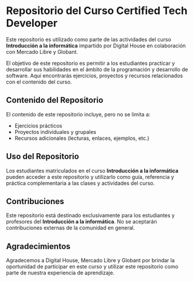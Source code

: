 # Repositorio del Curso Certified Tech Developer

Este repositorio es utilizado como parte de las actividades del curso **Introducción a la informática** impartido por Digital House en colaboración con Mercado Libre y Globant.

El objetivo de este repositorio es permitir a los estudiantes practicar y desarrollar sus habilidades en el ámbito de la programación y desarrollo de software. Aquí encontrarás ejercicios, proyectos y recursos relacionados con el contenido del curso.

## Contenido del Repositorio

El contenido de este repositorio incluye, pero no se limita a:

- Ejercicios prácticos
- Proyectos individuales y grupales
- Recursos adicionales (lecturas, enlaces, ejemplos, etc.)

## Uso del Repositorio

Los estudiantes matriculados en el curso **Introducción a la informática** pueden acceder a este repositorio y utilizarlo como guía, referencia y práctica complementaria a las clases y actividades del curso. 

## Contribuciones

Este repositorio está destinado exclusivamente para los estudiantes y profesores del **Introducción a la informática**. No se aceptarán contribuciones externas de la comunidad en general.

## Agradecimientos

Agradecemos a Digital House, Mercado Libre y Globant por brindar la oportunidad de participar en este curso y utilizar este repositorio como parte de nuestra experiencia de aprendizaje.
